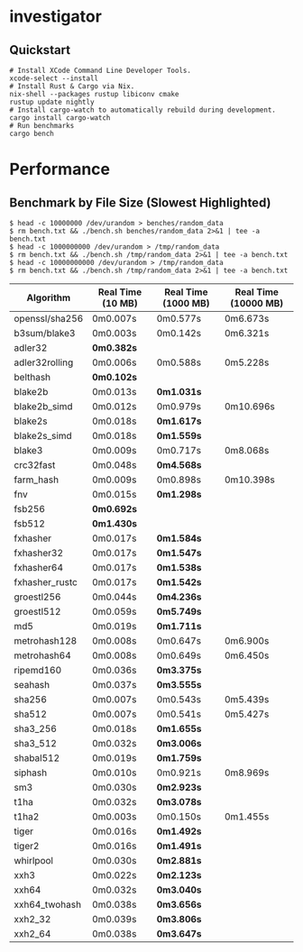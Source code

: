 # investigator

## Quickstart

```
# Install XCode Command Line Developer Tools.
xcode-select --install
# Install Rust & Cargo via Nix.
nix-shell --packages rustup libiconv cmake
rustup update nightly
# Install cargo-watch to automatically rebuild during development.
cargo install cargo-watch
# Run benchmarks
cargo bench
```

# Performance

## Benchmark by File Size (Slowest Highlighted)

```shell
$ head -c 10000000 /dev/urandom > benches/random_data
$ rm bench.txt && ./bench.sh benches/random_data 2>&1 | tee -a bench.txt
$ head -c 1000000000 /dev/urandom > /tmp/random_data
$ rm bench.txt && ./bench.sh /tmp/random_data 2>&1 | tee -a bench.txt
$ head -c 10000000000 /dev/urandom > /tmp/random_data
$ rm bench.txt && ./bench.sh /tmp/random_data 2>&1 | tee -a bench.txt
```

| Algorithm | Real Time (10 MB) | Real Time (1000 MB) | Real Time (10000 MB) |
| - | - | - | - |
| openssl/sha256   | 0m0.007s     | 0m0.577s     | 0m6.673s  |
| b3sum/blake3     | 0m0.003s     | 0m0.142s     | 0m6.321s  |
| adler32          | **0m0.382s** |              |           |
| adler32rolling   | 0m0.006s     | 0m0.588s     | 0m5.228s  |
| belthash         | **0m0.102s** |              |           |
| blake2b          | 0m0.013s     | **0m1.031s** |           |
| blake2b_simd     | 0m0.012s     | 0m0.979s     | 0m10.696s |
| blake2s          | 0m0.018s     | **0m1.617s** |           |
| blake2s_simd     | 0m0.018s     | **0m1.559s** |           |
| blake3           | 0m0.009s     | 0m0.717s     | 0m8.068s  |
| crc32fast        | 0m0.048s     | **0m4.568s** |           |
| farm_hash        | 0m0.009s     | 0m0.898s     | 0m10.398s |
| fnv              | 0m0.015s     | **0m1.298s** |           |
| fsb256           | **0m0.692s** |              |           |
| fsb512           | **0m1.430s** |              |           |
| fxhasher         | 0m0.017s     | **0m1.584s** |           |
| fxhasher32       | 0m0.017s     | **0m1.547s** |           |
| fxhasher64       | 0m0.017s     | **0m1.538s** |           |
| fxhasher_rustc   | 0m0.017s     | **0m1.542s** |           |
| groestl256       | 0m0.044s     | **0m4.236s** |           |
| groestl512       | 0m0.059s     | **0m5.749s** |           |
| md5              | 0m0.019s     | **0m1.711s** |           |
| metrohash128     | 0m0.008s     | 0m0.647s     | 0m6.900s  |
| metrohash64      | 0m0.008s     | 0m0.649s     | 0m6.450s  |
| ripemd160        | 0m0.036s     | **0m3.375s** |           |
| seahash          | 0m0.037s     | **0m3.555s** |           |
| sha256           | 0m0.007s     | 0m0.543s     | 0m5.439s  |
| sha512           | 0m0.007s     | 0m0.541s     | 0m5.427s  |
| sha3_256         | 0m0.018s     | **0m1.655s** |           |
| sha3_512         | 0m0.032s     | **0m3.006s** |           |
| shabal512        | 0m0.019s     | **0m1.759s** |           |
| siphash          | 0m0.010s     | 0m0.921s     | 0m8.969s  |
| sm3              | 0m0.030s     | **0m2.923s** |           |
| t1ha             | 0m0.032s     | **0m3.078s** |           |
| t1ha2            | 0m0.003s     | 0m0.150s     | 0m1.455s  |
| tiger            | 0m0.016s     | **0m1.492s** |           |
| tiger2           | 0m0.016s     | **0m1.491s** |           |
| whirlpool        | 0m0.030s     | **0m2.881s** |           |
| xxh3             | 0m0.022s     | **0m2.123s** |           |
| xxh64            | 0m0.032s     | **0m3.040s** |           |
| xxh64_twohash    | 0m0.038s     | **0m3.656s** |           |
| xxh2_32          | 0m0.039s     | **0m3.806s** |           |
| xxh2_64          | 0m0.038s     | **0m3.647s** |           |
